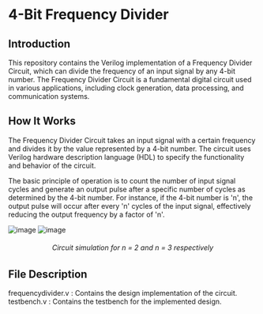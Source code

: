 # 4-Bit Frequency Divider

## Introduction

This repository contains the Verilog implementation of a Frequency Divider Circuit, which can divide the frequency of an input signal by any 4-bit number. The Frequency Divider Circuit is a fundamental digital circuit used in various applications, including clock generation, data processing, and communication systems.

## How It Works

The Frequency Divider Circuit takes an input signal with a certain frequency and divides it by the value represented by a 4-bit number. The circuit uses Verilog hardware description language (HDL) to specify the functionality and behavior of the circuit.

The basic principle of operation is to count the number of input signal cycles and generate an output pulse after a specific number of cycles as determined by the 4-bit number. For instance, if the 4-bit number is 'n', the output pulse will occur after every 'n' cycles of the input signal, effectively reducing the output frequency by a factor of 'n'.

![image](https://github.com/Adarsh983/4-Bit-Frequency-Divider/assets/98532282/f50295f1-974c-4d89-946a-63c02aa1d310)
![image](https://github.com/Adarsh983/4-Bit-Frequency-Divider/assets/98532282/352c2124-a1bf-424f-99b2-95d6002d55f0)
<div align="center"><h6>Circuit simulation for n = 2 and n = 3 respectively</h6></div>



## File Description

<div>frequencydivider.v : Contains the design implementation of the circuit.</div>
testbench.v : Contains the testbench for the implemented design.

